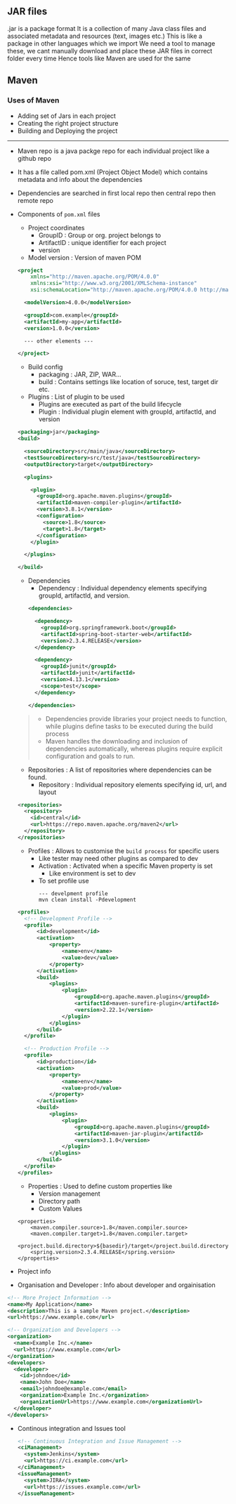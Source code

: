 ## JAR files
.jar is a package format
It is a collection of many Java class files and associated metadata and resources (text, images etc.)
This is like a package in other languages which we import
We need a tool to manage these, we cant manually download and place these JAR files in correct folder every time
Hence tools like Maven are used for the same
## Maven
### Uses of Maven
- Adding set of Jars in each project
- Creating the right project structure
- Building and Deploying the project

<hr>

- Maven repo is a java packge repo for each individual project like a github repo
- It has a file called pom.xml (Project Object Model) which contains metadata and info about the dependencies
- Dependencies are searched in first local repo then central repo then remote repo
- Components of `pom.xml` files
  - Project coordinates
    - GroupID : Group or org. project belongs to 
    - ArtifactID : unique identifier for each project
    - version
  - Model version : Version of maven POM
  ```xml
  <project
      xmlns="http://maven.apache.org/POM/4.0.0"
      xmlns:xsi="http://www.w3.org/2001/XMLSchema-instance"
      xsi:schemaLocation="http://maven.apache.org/POM/4.0.0 http://maven.apache.org/xsd/maven-4.0.0.xsd">
  
    <modelVersion>4.0.0</modelVersion>

    <groupId>com.example</groupId>
    <artifactId>my-app</artifactId>
    <version>1.0.0</version>

    --- other elements ---
  
  </project>
  ```

  - Build config
    - packaging : JAR, ZIP, WAR...
    - build : Contains settings like location of soruce, test, target dir etc.
  - Plugins : List of plugin to be used
    - Plugins are executed as part of the build lifecycle
    - Plugin : Individual plugin element with groupId, artifactId, and version
  ```xml
  <packaging>jar</packaging>
  <build>
  
    <sourceDirectory>src/main/java</sourceDirectory>
    <testSourceDirectory>src/test/java</testSourceDirectory>
    <outputDirectory>target</outputDirectory>

    <plugins>

      <plugin>
        <groupId>org.apache.maven.plugins</groupId>
        <artifactId>maven-compiler-plugin</artifactId>
        <version>3.8.1</version>
        <configuration>
          <source>1.8</source>
          <target>1.8</target>
        </configuration>
      </plugin>

    </plugins>

  </build>
  ```
  - Dependencies
    - Dependency : Individual dependency elements specifying groupId, artifactId, and version.
    ```xml
    <dependencies>
    
      <dependency>
        <groupId>org.springframework.boot</groupId>
        <artifactId>spring-boot-starter-web</artifactId>
        <version>2.3.4.RELEASE</version>
      </dependency>

      <dependency>
        <groupId>junit</groupId>
        <artifactId>junit</artifactId>
        <version>4.13.1</version>
        <scope>test</scope>
      </dependency>

    </dependencies>
    ```
    
  > - Dependencies provide libraries your project needs to function, while plugins define tasks to be executed during the build process
  > - Maven handles the downloading and inclusion of dependencies automatically, whereas plugins require explicit configuration and goals to run.

  - Repositories : A list of repositories where dependencies can be found.
    - Repository : Individual repository elements specifying id, url, and layout
  ```xml
  <repositories>
    <repository>
      <id>central</id>
      <url>https://repo.maven.apache.org/maven2</url>
    </repository>
  </repositories>
  ```

  - Profiles : Allows to customise the `build process` for specific users
    - Like tester may need other plugins as compared to dev
    - Activation : Activated when a specific Maven property is set
      - Like environment is set to dev
    - To set profile use
      ```
      --- develpment profile
      mvn clean install -Pdevelopment
      ```
  ```xml
  <profiles>
    <!-- Development Profile -->
    <profile>
        <id>development</id>
        <activation>
            <property>
                <name>env</name>
                <value>dev</value>
            </property>
        </activation>
        <build>
            <plugins>
                <plugin>
                    <groupId>org.apache.maven.plugins</groupId>
                    <artifactId>maven-surefire-plugin</artifactId>
                    <version>2.22.1</version>
                </plugin>
            </plugins>
        </build>
    </profile>

    <!-- Production Profile -->
    <profile>
        <id>production</id>
        <activation>
            <property>
                <name>env</name>
                <value>prod</value>
            </property>
        </activation>
        <build>
            <plugins>
                <plugin>
                    <groupId>org.apache.maven.plugins</groupId>
                    <artifactId>maven-jar-plugin</artifactId>
                    <version>3.1.0</version>
                </plugin>
            </plugins>
        </build>
    </profile>
  </profiles>
  
  ```
  - Properties : Used to define custom properties like
    - Version management
    - Directory path
    - Custom Values
  ```
  <properties>
      <maven.compiler.source>1.8</maven.compiler.source>
      <maven.compiler.target>1.8</maven.compiler.target>
      <project.build.directory>${basedir}/target</project.build.directory>
      <spring.version>2.3.4.RELEASE</spring.version>
  </properties>
  ```
 - Project info 
 - Organisation and Developer : Info about developer and orgainisation
  ```xml
  <!-- More Project Information -->
  <name>My Application</name>
  <description>This is a sample Maven project.</description>
  <url>https://www.example.com</url>
  
  <!-- Organization and Developers -->
  <organization>
    <name>Example Inc.</name>
    <url>https://www.example.com</url>
  </organization>
  <developers>
    <developer>
      <id>johndoe</id>
      <name>John Doe</name>
      <email>johndoe@example.com</email>
      <organization>Example Inc.</organization>
      <organizationUrl>https://www.example.com</organizationUrl>
    </developer>
  </developers>
  ```
- Continous integration and Issues tool
  ```xml
  <!-- Continuous Integration and Issue Management -->
  <ciManagement>
    <system>Jenkins</system>
    <url>https://ci.example.com</url>
  </ciManagement>
  <issueManagement>
    <system>JIRA</system>
    <url>https://issues.example.com</url>
  </issueManagement> 
  ```
